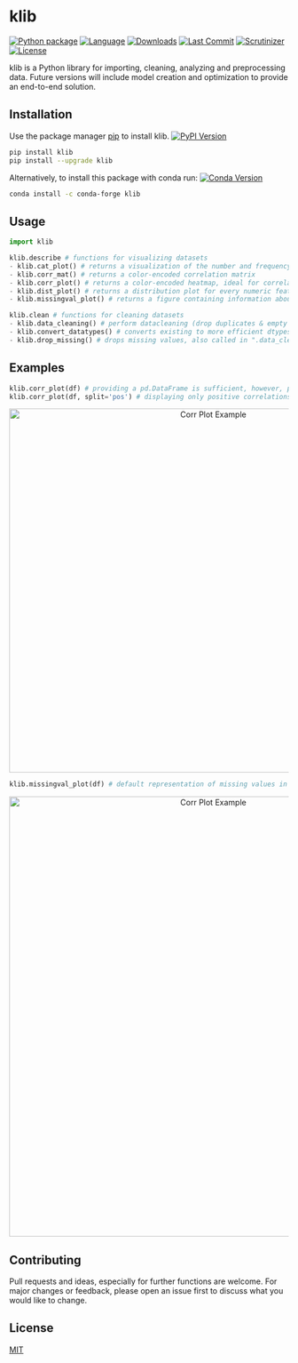 # klib

[![Python package](https://github.com/akanz1/klib/workflows/Python%20package/badge.svg)](https://github.com/akanz1/klib)
[![Language](https://img.shields.io/github/languages/top/akanz1/klib)](https://pypi.org/project/klib/)
[![Downloads](https://img.shields.io/pypi/dm/klib)](https://pypi.org/project/klib/)
[![Last Commit](https://badgen.net/github/last-commit/akanz1/klib)](https://github.com/akanz1/klib/commits/master)
[![Scrutinizer](https://scrutinizer-ci.com/g/akanz1/klib/badges/quality-score.png?b=master)](https://github.com/akanz1/klib)
[![License](https://img.shields.io/pypi/l/klib)](https://github.com/akanz1/klib/blob/master/LICENSE)

klib is a Python library for importing, cleaning, analyzing and preprocessing data. Future versions will include model creation and optimization to provide an end-to-end solution.

## Installation

Use the package manager [pip](https://pip.pypa.io/en/stable/) to install klib. [![PyPI Version](https://badgen.net/pypi/v/klib)](https://pypi.org/project/klib/)

```bash
pip install klib
pip install --upgrade klib
```

Alternatively, to install this package with conda run: [![Conda Version](https://img.shields.io/conda/vn/conda-forge/klib)](https://anaconda.org/conda-forge/klib)

```bash
conda install -c conda-forge klib
```

## Usage

```python
import klib

klib.describe # functions for visualizing datasets
- klib.cat_plot() # returns a visualization of the number and frequency of categorical features.
- klib.corr_mat() # returns a color-encoded correlation matrix
- klib.corr_plot() # returns a color-encoded heatmap, ideal for correlations
- klib.dist_plot() # returns a distribution plot for every numeric feature
- klib.missingval_plot() # returns a figure containing information about missing values

klib.clean # functions for cleaning datasets
- klib.data_cleaning() # perform datacleaning (drop duplicates & empty rows/columns, adjust dtypes,...) on a dataset
- klib.convert_datatypes() # converts existing to more efficient dtypes, also called inside ".data_cleaning()"
- klib.drop_missing() # drops missing values, also called in ".data_cleaning()"
```

## Examples

```python
klib.corr_plot(df) # providing a pd.DataFrame is sufficient, however, plently of settings and options are available
klib.corr_plot(df, split='pos') # displaying only positive correlations
```

<p align="center"><img src="https://raw.githubusercontent.com/akanz1/klib/master/images/example_corr_plot.png" alt="Corr Plot Example" width="720" height="655"></p>

```python
klib.missingval_plot(df) # default representation of missing values in a DataFrame, plenty of settings are available
```

<p align="center"><img src="https://raw.githubusercontent.com/akanz1/klib/master/images/example_mv_plot.png" alt="Corr Plot Example" width="720" height="792"></p>

## Contributing

Pull requests and ideas, especially for further functions are welcome. For major changes or feedback, please open an issue first to discuss what you would like to change.

## License

[MIT](https://choosealicense.com/licenses/mit/)
